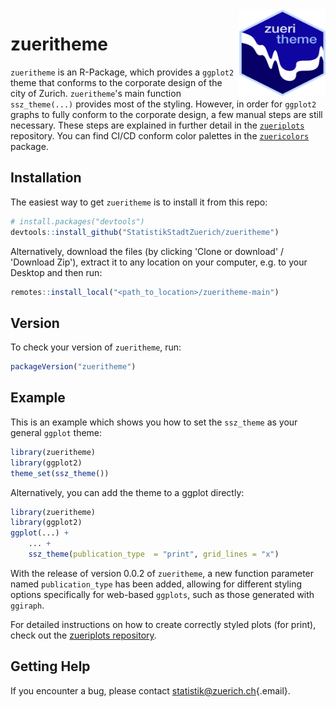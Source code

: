 <img src="man/figures/Hexagon_zueritheme.png" align="right" height="138.5" width="138.5"/>

# zueritheme

<!-- badges: start -->

<!-- badges: end -->

`zueritheme` is an R-Package, which provides a `ggplot2` theme that conforms to the corporate design of the city of Zurich. `zueritheme`'s main function `ssz_theme(...)` provides most of the styling. However, in order for `ggplot2` graphs to fully conform to the corporate design, a few manual steps are still necessary. These steps are explained in further detail in the [`zueriplots`](https://github.com/StatistikStadtZuerich/zueriplots) repository. You can find CI/CD conform color palettes in the [`zuericolors`](https://github.com/StatistikStadtZuerich/zuericolors) package.

## Installation

The easiest way to get `zueritheme` is to install it from this repo:

``` r
# install.packages("devtools")
devtools::install_github("StatistikStadtZuerich/zueritheme")
```

Alternatively, download the files (by clicking 'Clone or download' / 'Download Zip'), extract it to any location on your computer, e.g. to your Desktop and then run:

``` r
remotes::install_local("<path_to_location>/zueritheme-main")
```

## Version

To check your version of `zueritheme`, run:

``` r
packageVersion("zueritheme")
```

## Example

This is an example which shows you how to set the `ssz_theme` as your general `ggplot` theme:

``` r
library(zueritheme)
library(ggplot2)
theme_set(ssz_theme())
```

Alternatively, you can add the theme to a ggplot directly:

``` r
library(zueritheme)
library(ggplot2)
ggplot(...) +
    ... +
    ssz_theme(publication_type  = "print", grid_lines = "x")
```

With the release of version 0.0.2 of `zueritheme`, a new function parameter named `publication_type` has been added, allowing for different styling options specifically for web-based `ggplots`, such as those generated with `ggiraph`.

For detailed instructions on how to create correctly styled plots (for print), check out the [zueriplots repository](https://github.com/StatistikStadtZuerich/zueriplots).

## Getting Help

If you encounter a bug, please contact [statistik\@zuerich.ch](mailto:statistik@zuerich.ch){.email}.
